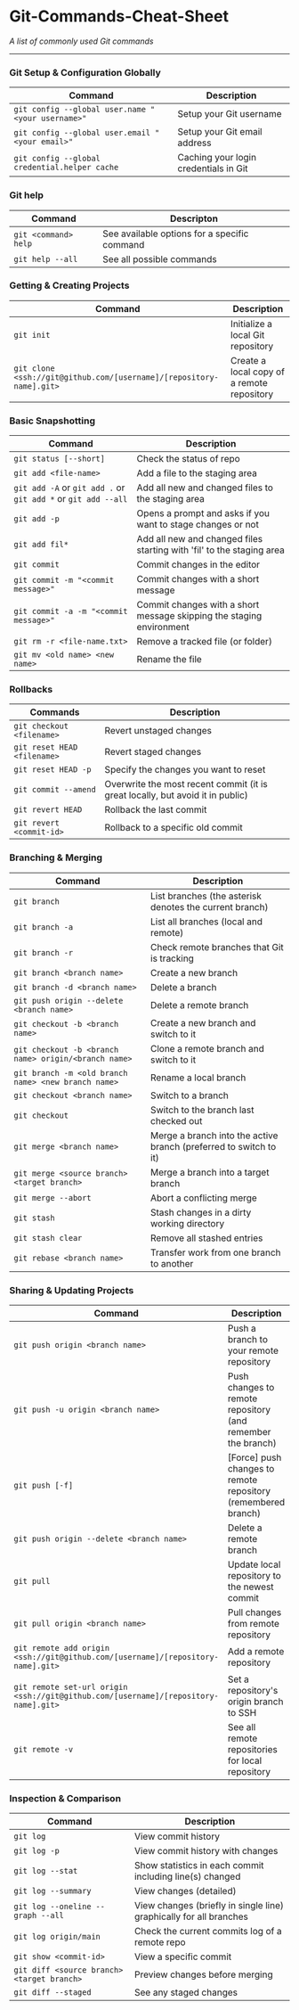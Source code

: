 # Git-Commands-Cheat-Sheet
_A list of commonly used Git commands_

___


### Git Setup & Configuration Globally
| Command | Description |
| ------- | ----------- |
| `git config --global user.name "<your username>"` | Setup your Git username |
| `git config --global user.email "<your email>"` | Setup your Git email address |
| `git config --global credential.helper cache` | Caching your login credentials in Git |


### Git help
| Command | Descripton |
| ------- | ---------- |
| `git <command> help` | See available options for a specific command |
| `git help --all` | See all possible commands |


### Getting & Creating Projects
| Command | Description |
| ------- | ----------- |
| `git init` | Initialize a local Git repository |
| `git clone <ssh://git@github.com/[username]/[repository-name].git>` | Create a local copy of a remote repository |


### Basic Snapshotting
| Command | Description |
| ------- | ----------- |
| `git status [--short]` | Check the status of repo |
| `git add <file-name>` | Add a file to the staging area |
| `git add -A` or `git add .` or `git add *` or `git add --all` | Add all new and changed files to the staging area |
| `git add -p` | Opens a prompt and asks if you want to stage changes or not |
| `git add fil*` | Add all new and changed files starting with 'fil' to the staging area |
| `git commit` | Commit changes in the editor |
| `git commit -m "<commit message>"` | Commit changes with a short message |
| `git commit -a -m "<commit message>"` | Commit changes with a short message skipping the staging environment |
| `git rm -r <file-name.txt>` | Remove a tracked file (or folder) |
| `git mv <old name> <new name>` | Rename the file |


### Rollbacks
| Commands | Description |
| -------- | ----------- |
| `git checkout <filename>` | Revert unstaged changes |
| `git reset HEAD <filename>` | Revert staged changes |
| `git reset HEAD -p` | Specify the changes you want to reset |
| `git commit --amend` | Overwrite the most recent commit (it is great locally, but avoid it in public) |
| `git revert HEAD` | Rollback the last commit |
| `git revert <commit-id>` | Rollback to a specific old commit |


### Branching & Merging
| Command | Description |
| ------- | ----------- |
| `git branch` | List branches (the asterisk denotes the current branch) |
| `git branch -a` | List all branches (local and remote) |
| `git branch -r` | Check remote branches that Git is tracking |
| `git branch <branch name>` | Create a new branch |
| `git branch -d <branch name>` | Delete a branch |
| `git push origin --delete <branch name>` | Delete a remote branch |
| `git checkout -b <branch name>` | Create a new branch and switch to it |
| `git checkout -b <branch name> origin/<branch name>` | Clone a remote branch and switch to it |
| `git branch -m <old branch name> <new branch name>` | Rename a local branch |
| `git checkout <branch name>` | Switch to a branch |
| `git checkout` | Switch to the branch last checked out |
| `git merge <branch name>` | Merge a branch into the active branch (preferred to switch to it) |
| `git merge <source branch> <target branch>` | Merge a branch into a target branch |
| `git merge --abort` | Abort a conflicting merge |
| `git stash` | Stash changes in a dirty working directory |
| `git stash clear` | Remove all stashed entries |
| `git rebase <branch name>` | Transfer work from one branch to another |


### Sharing & Updating Projects
| Command | Description |
| ------- | ----------- |
| `git push origin <branch name>` | Push a branch to your remote repository |
| `git push -u origin <branch name>` | Push changes to remote repository (and remember the branch) |
| `git push [-f]` | [Force] push changes to remote repository (remembered branch) |
| `git push origin --delete <branch name>` | Delete a remote branch |
| `git pull` | Update local repository to the newest commit |
| `git pull origin <branch name>` | Pull changes from remote repository |
| `git remote add origin <ssh://git@github.com/[username]/[repository-name].git>` | Add a remote repository |
| `git remote set-url origin <ssh://git@github.com/[username]/[repository-name].git>` | Set a repository's origin branch to SSH |
| `git remote -v` | See all remote repositories for local repository |


### Inspection & Comparison
| Command | Description |
| ------- | ----------- |
| `git log` | View commit history |
| `git log -p` | View commit history with changes |
| `git log --stat` | Show statistics in each commit including line(s) changed |
| `git log --summary` | View changes (detailed) |
| `git log --oneline --graph --all` | View changes (briefly in single line) graphically for all branches |
| `git log origin/main` | Check the current commits log of a remote repo |
| `git show <commit-id>` | View a specific commit |
| `git diff <source branch> <target branch>` | Preview changes before merging |
| `git diff --staged` | See any staged changes |
